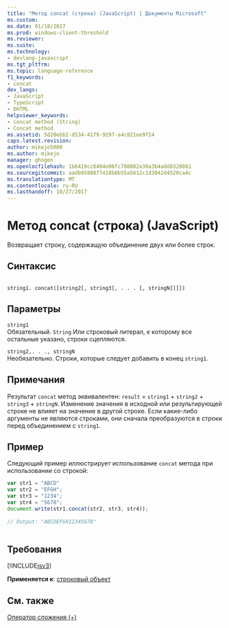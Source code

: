 ```yaml
---
title: "Метод concat (строка) (JavaScript) | Документы Microsoft"
ms.custom: 
ms.date: 01/18/2017
ms.prod: windows-client-threshold
ms.reviewer: 
ms.suite: 
ms.technology:
- devlang-javascript
ms.tgt_pltfrm: 
ms.topic: language-reference
f1_keywords:
- concat
dev_langs:
- JavaScript
- TypeScript
- DHTML
helpviewer_keywords:
- concat method (String)
- Concat method
ms.assetid: 5d28ebb2-d534-4179-9297-a4c821ee9f24
caps.latest.revision: 
author: mikejo5000
ms.author: mikejo
manager: ghogen
ms.openlocfilehash: 1b6419cc6404e06fc780802a30a3b4add8320881
ms.sourcegitcommit: aadb9588877418b8b55a5612c1d3842d4520ca4c
ms.translationtype: MT
ms.contentlocale: ru-RU
ms.lasthandoff: 10/27/2017
---
```

# <a name="concat-method-string-javascript"></a>Метод concat (строка) (JavaScript)
Возвращает строку, содержащую объединение двух или более строк.  
  
## <a name="syntax"></a>Синтаксис  
  
```  
  
string1. concat([string2[, string3[, . . . [, stringN]]]])  
```  
  
## <a name="parameters"></a>Параметры  
 `string1`  
 Обязательный. `String` Или строковый литерал, к которому все остальные указано, строки сцепляются.  
  
 `string2,. . ., stringN`  
 Необязательно. Строки, которые следует добавить в конец `string1`.  
  
## <a name="remarks"></a>Примечания  
 Результат `concat` метод эквивалентен: `result`  =  `string1`  +  `string2`  +  `string3`  +  `stringN`. Изменение значения в исходной или результирующей строке не влияет на значение в другой строке. Если какие-либо аргументы не являются строками, они сначала преобразуются в строки перед объединением с `string1`.  
  
## <a name="example"></a>Пример  
 Следующий пример иллюстрирует использование `concat` метода при использовании со строкой:  
  
```JavaScript  
var str1 = "ABCD"  
var str2 = "EFGH";  
var str3 = "1234";  
var str4 = "5678";  
document.write(str1.concat(str2, str3, str4));  
  
// Output: "ABCDEFGH12345678"  
  
```  
  
## <a name="requirements"></a>Требования  
 [!INCLUDE[jsv3](../../javascript/reference/includes/jsv3-md.md)]  
  
 **Применяется к**: [строковый объект](../../javascript/reference/string-object-javascript.md)  
  
## <a name="see-also"></a>См. также  
 [Оператор сложения (+)](../../javascript/reference/addition-operator-decrement-javascript.md)